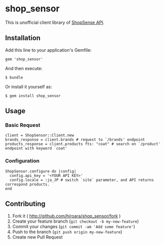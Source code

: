 shop_sensor
===========

This is unofficial client library of [ShopSense API](http://shopsense.shopstyle.com/shopsense/7234015).

## Installation

Add this line to your application's Gemfile:

    gem 'shop_sensor'

And then execute:

    $ bundle

Or install it yourself as:

    $ gem install shop_sensor

## Usage

### Basic Request

```
client = ShopSensor::Client.new
brands_response = client.brands # request to `/brands' endpoint
products_response = client.products fts: "coat" # search on `/product' endpoint with keyword `coat'
```

### Configuration

```
ShopSensor.configure do |config|
  config.api_key = '<YOUR API KEY>'
  config.locale = :ja_JP # switch `site` parameter, and API returns correspond products.
end
```

## Contributing

1. Fork it ( http://github.com/hiroara/shop_sensor/fork )
2. Create your feature branch (`git checkout -b my-new-feature`)
3. Commit your changes (`git commit -am 'Add some feature'`)
4. Push to the branch (`git push origin my-new-feature`)
5. Create new Pull Request
